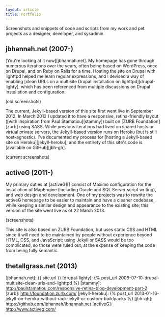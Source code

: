 ```yaml
---
layout: article
title: Portfolio
---
```


Screenshots and snippets of code and scripts from my work and pet
projects as a designer, developer, and sysadmin.

## jbhannah.net (2007-)

[You're looking at it now][jbhannah.net]. My homepage has gone through
numerous iterations over the years, often being based on WordPress,
once on Drupal, and on Ruby on Rails for a time. Hosting the site on
Drupal with lighttpd helped me learn regular expressions, and I devised
a way of enabling [clean URLs on a multisite Drupal installation on
lighttpd][drupal-lighty], which has been referenced from multiple
discussions on Drupal installation and configuration.

(old screenshots)

The current, Jekyll-based version of this site first went live in
September 2012. In March 2013 I updated it to have a responsive,
retina-friendly layout ([with inspiration from Paul Stamatiou][stammy])
built on [ZURB Foundation][zurb] using SASS. While previous iterations
had lived on shared hosts or virtual private servers, the Jekyll-based
version runs on Heroku (but is still host-agnostic). I've documented my
process for [hosting a Jekyll-based site on Heroku][jekyll-heroku], and
the entirety of this site's code is [available on GitHub][jbh-gh].

(current screenshots)

## activeG (2011-)

My primary duties at [activeG][] consist of Maximo configuration for
the installation of MapEngine (including Oracle and SQL Server script
writing), and web design and development. One of my projects was to
rewrite the activeG homepage to be easier to maintain and have a
cleaner codebase, while keeping a similar design and appearance to
the existing site; this version of the site went live as of 22 March
2013.

(screenshots)

This site is also based on ZURB Foundation, but uses static CSS and
HTML since it will need to be maintained by people without experience
beyond HTML, CSS, and JavaScript; using Jekyll or SASS would be too
complicated, so those were ruled out, at the expense of keeping the
code from being fully semantic.

## thetallgrass.net (2013)

[jbhannah.net]: {{ site.url }}
[drupal-lighty]: {% post_url 2008-07-10-drupal-multisite-clean-urls-and-lighttpd %}
[stammy]: http://paulstamatiou.com/responsive-retina-blog-development-part-2
[zurb]: http://foundation.zurb.com/
[jekyll-heroku]: {% post_url 2013-01-16-jekyll-on-heroku-without-rack-jekyll-or-custom-buildpacks %}
[jbh-gh]: https://github.com/jbhannah/jbhannah.net
[activeG]: http://www.activeg.com/
